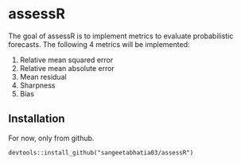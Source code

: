 # assessR

The goal of assessR is to implement metrics to evaluate probabilistic 
forecasts. The following 4 metrics will be implemented:
1. Relative mean squared error
2. Relative mean absolute error
3. Mean residual
4. Sharpness
5. Bias

## Installation

For now, only from github.

```{r}
devtools::install_github("sangeetabhatia03/assessR")
```
